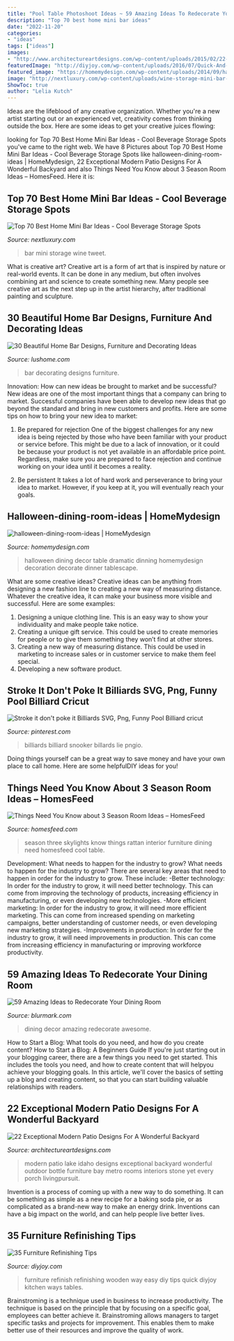 ```yaml
---
title: "Pool Table Photoshoot Ideas ~ 59 Amazing Ideas To Redecorate Your Dining Room"
description: "Top 70 best home mini bar ideas"
date: "2022-11-20"
categories:
- "ideas"
tags: ["ideas"]
images:
- "http://www.architectureartdesigns.com/wp-content/uploads/2015/02/22-Exceptional-Modern-Patio-Designs-For-A-Wonderful-Backyard-19-630x840.jpg"
featuredImage: "http://diyjoy.com/wp-content/uploads/2016/07/Quick-And-Easy-Way-To-Refinish-Wooden-Furniture.jpg"
featured_image: "https://homemydesign.com/wp-content/uploads/2014/09/halloween-dining-room-ideas.jpg"
image: "http://nextluxury.com/wp-content/uploads/wine-storage-mini-bar-ideas.jpg"
ShowToc: true
author: "Lelia Kutch"
---
```



Ideas are the lifeblood of any creative organization. Whether you're a new artist starting out or an experienced vet, creativity comes from thinking outside the box. Here are some ideas to get your creative juices flowing: 

	

		
looking for Top 70 Best Home Mini Bar Ideas - Cool Beverage Storage Spots you've came to the right web. We have 8 Pictures about Top 70 Best Home Mini Bar Ideas - Cool Beverage Storage Spots like halloween-dining-room-ideas | HomeMydesign, 22 Exceptional Modern Patio Designs For A Wonderful Backyard and also Things Need You Know about 3 Season Room Ideas – HomesFeed. Here it is:
		
    
## Top 70 Best Home Mini Bar Ideas - Cool Beverage Storage Spots

<img loading=lazy src="http://nextluxury.com/wp-content/uploads/wine-storage-mini-bar-ideas.jpg" onerror="this.onerror=null;this.src='https://tse1.mm.bing.net/th?id=OIP.38F9TTIAeQlXulbLOZZVVgAAAA&amp;pid=15.1';" alt="Top 70 Best Home Mini Bar Ideas - Cool Beverage Storage Spots">

_Source: nextluxury.com_

>bar mini storage wine tweet. 

	

What is creative art?
Creative art is a form of art that is inspired by nature or real-world events. It can be done in any medium, but often involves combining art and science to create something new. Many people see creative art as the next step up in the artist hierarchy, after traditional painting and sculpture.

    
## 30 Beautiful Home Bar Designs, Furniture And Decorating Ideas

<img loading=lazy src="https://www.lushome.com/wp-content/uploads/2013/06/home-bar-designs-furniture-decorating-ideas-9.jpg" onerror="this.onerror=null;this.src='https://tse1.mm.bing.net/th?id=OIP.GAGW7wYAPF7Uk-WoKV_r5AHaE7&amp;pid=15.1';" alt="30 Beautiful Home Bar Designs, Furniture and Decorating Ideas">

_Source: lushome.com_

>bar decorating designs furniture. 

	

Innovation: How can new ideas be brought to market and be successful?
New ideas are one of the most important things that a company can bring to market. Successful companies have been able to develop new ideas that go beyond the standard and bring in new customers and profits. Here are some tips on how to bring your new idea to market:
1. Be prepared for rejection
One of the biggest challenges for any new idea is being rejected by those who have been familiar with your product or service before. This might be due to a lack of innovation, or it could be because your product is not yet available in an affordable price point. Regardless, make sure you are prepared to face rejection and continue working on your idea until it becomes a reality.

2. Be persistent
It takes a lot of hard work and perseverance to bring your idea to market. However, if you keep at it, you will eventually reach your goals.

    
## Halloween-dining-room-ideas | HomeMydesign

<img loading=lazy src="https://homemydesign.com/wp-content/uploads/2014/09/halloween-dining-room-ideas.jpg" onerror="this.onerror=null;this.src='https://tse3.mm.bing.net/th?id=OIP.l0Y1nJPYK8sw92XpGkFMBQHaLH&amp;pid=15.1';" alt="halloween-dining-room-ideas | HomeMydesign">

_Source: homemydesign.com_

>halloween dining decor table dramatic dinning homemydesign decoration decorate dinner tablescape. 

	

What are some creative ideas?
Creative ideas can be anything from designing a new fashion line to creating a new way of measuring distance. Whatever the creative idea, it can make your business more visible and successful. Here are some examples:
1. Designing a unique clothing line. This is an easy way to show your individuality and make people take notice.
2. Creating a unique gift service. This could be used to create memories for people or to give them something they won’t find at other stores.
3. Creating a new way of measuring distance. This could be used in marketing to increase sales or in customer service to make them feel special.
4. Developing a new software product.

    
## Stroke It Don&#039;t Poke It Billiards SVG, Png, Funny Pool Billiard Cricut

<img loading=lazy src="https://i.pinimg.com/736x/3f/8e/e3/3f8ee34deb8495caffc32f9f6948d350.jpg" onerror="this.onerror=null;this.src='https://tse2.mm.bing.net/th?id=OIP.9IM0zjJGYgybyK_A1_WIXgHaJ3&amp;pid=15.1';" alt="Stroke it don&#039;t poke it Billiards SVG, Png, Funny Pool Billiard cricut">

_Source: pinterest.com_

>billiards billiard snooker billards lie pngio. 

	

Doing things yourself can be a great way to save money and have your own place to call home. Here are some helpfulDIY ideas for you!

    
## Things Need You Know About 3 Season Room Ideas – HomesFeed

<img loading=lazy src="https://homesfeed.com/wp-content/uploads/2015/06/3-season-room-with-skylight-feature-a-comfy-single-sofa-with-rattan-table-a-rattan-chair-a-traditional-wood-dining-furniture-with-blue-table-cloth.jpg" onerror="this.onerror=null;this.src='https://tse3.mm.bing.net/th?id=OIP.XxOHqu4ESGmSM7TaJE9pZgAAAA&amp;pid=15.1';" alt="Things Need You Know about 3 Season Room Ideas – HomesFeed">

_Source: homesfeed.com_

>season three skylights know things rattan interior furniture dining need homesfeed cool table. 

	

Development: What needs to happen for the industry to grow?
What needs to happen for the industry to grow? 
There are several key areas that need to happen in order for the industry to grow. These include: 
-Better technology: In order for the industry to grow, it will need better technology. This can come from improving the technology of products, increasing efficiency in manufacturing, or even developing new technologies. 
-More efficient marketing: In order for the industry to grow, it will need more efficient marketing. This can come from increased spending on marketing campaigns, better understanding of customer needs, or even developing new marketing strategies. 
-Improvements in production: In order for the industry to grow, it will need improvements in production. This can come from increasing efficiency in manufacturing or improving workforce productivity.

    
## 59 Amazing Ideas To Redecorate Your Dining Room

<img loading=lazy src="https://www.blurmark.com/wp-content/uploads/2017/05/Awesome-Dining-Room-Decor-With-Large-Chandelier.jpg" onerror="this.onerror=null;this.src='https://tse1.mm.bing.net/th?id=OIP.sgY2-a_iKg0mOzRnbdOlKQHaJ4&amp;pid=15.1';" alt="59 Amazing Ideas to Redecorate Your Dining Room">

_Source: blurmark.com_

>dining decor amazing redecorate awesome. 

	

How to Start a Blog: What tools do you need, and how do you create content?
How to Start a Blog: A Beginners Guide
If you're just starting out in your blogging career, there are a few things you need to get started. This includes the tools you need, and how to create content that will helpyou achieve your blogging goals. In this article, we'll cover the basics of setting up a blog and creating content, so that you can start building valuable relationships with readers.

    
## 22 Exceptional Modern Patio Designs For A Wonderful Backyard

<img loading=lazy src="http://www.architectureartdesigns.com/wp-content/uploads/2015/02/22-Exceptional-Modern-Patio-Designs-For-A-Wonderful-Backyard-19-630x840.jpg" onerror="this.onerror=null;this.src='https://tse4.mm.bing.net/th?id=OIP.eC1GHPZbCNp3__on8ijJVAHaJ4&amp;pid=15.1';" alt="22 Exceptional Modern Patio Designs For A Wonderful Backyard">

_Source: architectureartdesigns.com_

>modern patio lake idaho designs exceptional backyard wonderful outdoor bottle furniture bay metro rooms interiors stone yet every porch livingpursuit. 

	

Invention is a process of coming up with a new way to do something. It can be something as simple as a new recipe for a baking soda pie, or as complicated as a brand-new way to make an energy drink. Inventions can have a big impact on the world, and can help people live better lives.

    
## 35 Furniture Refinishing Tips

<img loading=lazy src="http://diyjoy.com/wp-content/uploads/2016/07/Quick-And-Easy-Way-To-Refinish-Wooden-Furniture.jpg" onerror="this.onerror=null;this.src='https://tse2.mm.bing.net/th?id=OIP.MAWaddVb6xuZktKNKssCwAHaQS&amp;pid=15.1';" alt="35 Furniture Refinishing Tips">

_Source: diyjoy.com_

>furniture refinish refinishing wooden way easy diy tips quick diyjoy kitchen ways tables. 

	

Brainstroming is a technique used in business to increase productivity. The technique is based on the principle that by focusing on a specific goal, employees can better achieve it. Brainstroming allows managers to target specific tasks and projects for improvement. This enables them to make better use of their resources and improve the quality of work.

